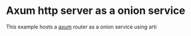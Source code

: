 
# Axum http server as a onion service

This example hosts a [axum](https://crates.io/crates/axum) router as a onion service using arti

